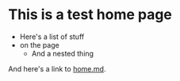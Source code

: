 This is a test home page
=======================

- Here's a list of stuff
- on the page
    - And a nested thing

And here's a link to [home.md](/home).
